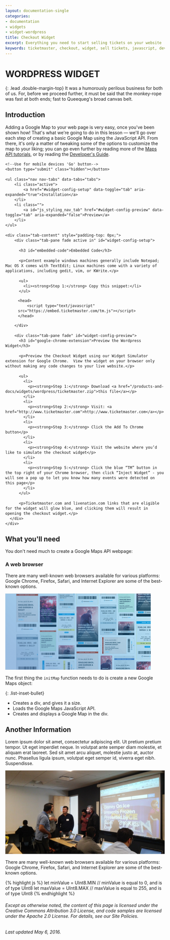 ```yaml
---
layout: documentation-single
categories:
- documentation
- widgets
- widget-wordpress
title: Checkout Widget
excerpt: Everything you need to start selling tickets on your website
keywords: ticketmaster, checkout, widget, sell tickets, javascript, developer
---
```


# WORDPRESS WIDGET

{: .lead .double-margin-top}
It was a humorously perilous business for both of us. For, before we proceed further, it must be said that the monkey-rope was fast at both ends; fast to Queequeg's broad canvas belt.

## Introduction

Adding a Google Map to your web page is very easy, once you've been shown how! That's what we're going to do in this lesson — we'll go over each step of creating a basic Google Map using the JavaScript API. From there, it's only a matter of tweaking some of the options to customize the map to your liking; you can go even further by reading more of the [Maps API tutorials](#), or by reading the [Developer's Guide](#).

<div class="margin-bottom">

<form accept-charset="UTF-8" class="main-widget-config-form common_tabs" method="post" autocomplete="off">

    <!--Use for mobile devices 'Go' button-->
    <button type="submit" class="hidden"></button>

    <ul class="nav nav-tabs" data-tabs="tabs">
        <li class="active">
            <a href="#widget-config-setup" data-toggle="tab" aria-expanded="true">Installation</a>
        </li>
        <li class="">
            <a id="js_styling_nav_tab" href="#widget-config-preview" data-toggle="tab" aria-expanded="false">Preview</a>
        </li>
    </ul>

    <div class="tab-content" style="padding-top: 0px;">
        <div class="tab-pane fade active in" id="widget-config-setup">

          <h3 id="embedded-code">Embedded Code</h3>
          
          <p>Content example windows machines generally include Notepad; Mac OS X comes with TextEdit; Linux machines come with a variety of applications, including gedit, vim, or KWrite.</p>

          <ul>
            <li><strong>Step 1:</strong> Copy this snippet:</li>
          </ul>

<figure class="highlight"><pre><code class="language-html" data-lang="html"><span class="nt">&lt;head&gt;</span>
    <span class="nt">&lt;script </span><span class="na">type=</span><span class="s">"text/javascript"</span> <span class="na">src=</span><span class="s">"https://embed.ticketmaster.com/tm.js"</span><span class="nt">&gt;&lt;/script&gt;</span>
<span class="nt">&lt;/head&gt;</span></code></pre></figure>
          
        </div>

        <div class="tab-pane fade" id="widget-config-preview">
          <h3 id="google-chrome-extension">Preview the Wordpress Widget</h3>

          <p>Preview the Checkout Widget using our Widget Simulator extension for Google Chrome.  View the widget on your browser only without making any code changes to your live website.</p>

          <ul>
            <li>
              <p><strong>Step 1:</strong> Download <a href="/products-and-docs/widgets/wordpress/ticketmaster.zip">this file</a></p>
            </li>
            <li>
              <p><strong>Step 2:</strong> Visit: <a href="http://www.ticketmaster.com">http://www.ticketmaster.com</a></p>
            </li>
            <li>
              <p><strong>Step 3:</strong> Click the Add To Chrome button</p>
            </li>
            <li>
              <p><strong>Step 4:</strong> Visit the website where you’d like to simulate the checkout widget</p>
            </li>
            <li>
              <p><strong>Step 5:</strong> Click the blue “TM” button in the top right of your Chrome browser, then click “Inject Widget” - you will see a pop up to let you know how many events were detected on this page</p>
            </li>
          </ul>

          <p>Ticketmaster.com and livenation.com links that are eligible for the widget will glow blue, and clicking them will result in opening the checkout widget.</p>
      </div>
    </div>

</form>
</div>

## What you'll need

You don't need much to create a Google Maps API webpage:

### A web browser

There are many well-known web browsers available for various platforms: Google Chrome, Firefox, Safari, and Internet Explorer are some of the best-known options.

![map-img](/assets/img/products-and-docs/map-img.png)

The first thing the `initMap` function needs to do is create a new Google Maps object:

{: .list-inset-bullet}
* Creates a div, and gives it a size. 
* Loads the Google Maps JavaScript API. 
* Creates and displays a Google Map in the div.

## Another Information
Lorem ipsum dolor sit amet, consectetur adipiscing elit. Ut pretium pretium tempor. Ut eget imperdiet neque. In volutpat ante semper diam molestie, et aliquam erat laoreet. Sed sit amet arcu aliquet, molestie justo at, auctor nunc. Phasellus ligula ipsum, volutpat eget semper id, viverra eget nibh. Suspendisse.

![photo](/assets/img/products-and-docs/map-img-copy.png)

There are many well-known web browsers available for various platforms: Google Chrome, Firefox, Safari, and Internet Explorer are some of the best-known options.

{% highlight js %}
    let minValue = UInt8.MIN // minValue is equal to 0, and is of type UInt8 
    let maxValue = UInt8.MAX // maxValue is equal to 255, and is of type UInt8
{% endhighlight %}

###### Except as otherwise noted, the content of this page is licensed under the Creative Commons Attribution 3.0 License, and code samples are licensed under the Apache 2.0 License. For details, see our Site Policies. 

###### Last updated May 6, 2016.
